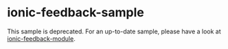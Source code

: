 # ionic-feedback-sample

This sample is deprecated. For an up-to-date sample, please have a look at [ionic-feedback-module](https://github.com/Ritzlgrmft/ionic-feedback-module).
